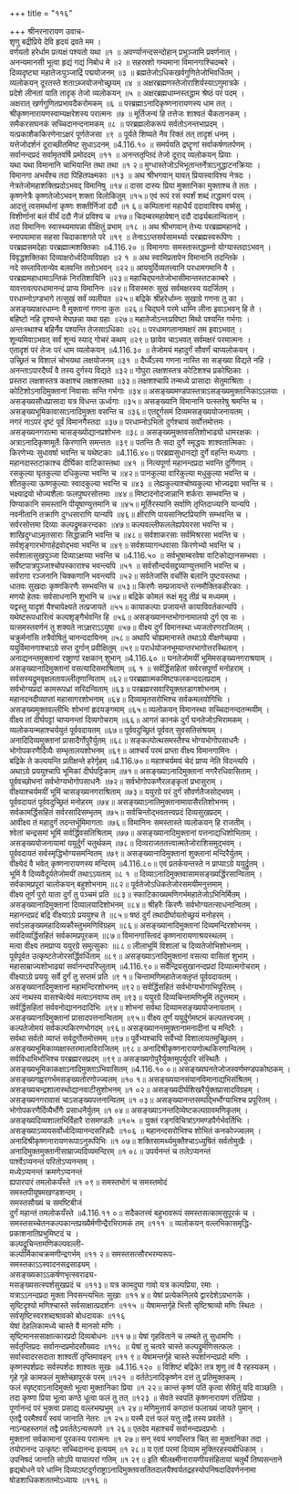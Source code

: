 +++
title = "११६"

+++
श्रीनरनारायण उवाच-  
शृणु बद्रीप्रिये देवि हृदयं द्रवते मम ।  
वर्णयतो हरेर्धाम प्रत्यक्षं पश्यतो यथा ॥१ ॥
अवर्ण्यानन्दसन्दोहान् प्रभुञ्जामि प्रवर्णनात् ।  
अनन्यमानसी भूत्वा हृद्यं गद्यं निबोध मे ॥२ ॥
सहस्रशो गम्यमाना विमानगाश्चिदम्बरे ।  
दिव्यदृष्ट्या महातेजःपुञ्जाद्रिं पद्मयोजनम् ॥३ ॥
ब्रह्मतेजोऽधिकखर्वगुणितेजोभिवर्धितम् ।  
व्यलोकयन् दूरतस्ते शताऽब्जयोजनोच्छ्रयम् ॥४ ॥
अक्षरब्रह्मणस्तेजोराशिर्यस्याऽणुमात्रके ।  
प्रदेशे लीनतां याति तादृक् तेजो व्यलोकयन् ॥५ ॥
अक्षरब्रह्मधाम्नस्तद्धाम श्रेष्ठं परं पदम् ।  
अक्षरात् खर्णगुणितप्रभावदैकरोमकम् ॥६ ॥
परब्रह्माऽनादिकृष्णनारायणस्य धाम तत् ।  
श्रीकृष्णनारायणस्वाम्यक्षरेशस्य परात्मनः ॥७ ॥
मूर्तिजन्यं हि तत्तेजः शाश्वतं चैकतानकम् ।  
समैकरसघनकं सच्चिदानन्दनामकम् ॥८ ॥
परब्रह्मलोकरूपं सर्वतोऽनन्तभाप्रदम् ।  
यत्प्रकाशैककिरणेनाऽक्षरं पूर्णतेजसा ॥९ ॥
पूर्यते शिष्यते नैव रिक्तं तत् तादृशं धनम् ।  
यत्तेजोदर्शनं दूराच्छीतमिष्ट सुधाऽदनम् ॥4.116.१० ॥
समर्पयति द्रष्टॄणां सर्वाकर्षणतर्पणम् ।  
सर्वानन्दप्रदं सर्वामृतवर्षि प्रमोददम् ॥११ ॥
अनन्ततृप्तिदं तेजो दूराद् व्यलोकयन् प्रियाः ।  
यथा यथा विमानानि चाभियान्ति तथा तथा ॥१ २॥
मुग्धास्तेजोऽभिभूतान्तर्नेत्राऽनुद्धाटनक्रियाः ।  
विमानगा अभवँश्च तदा पिहितपक्ष्मकाः ॥१३ ॥
अथ श्रीभगवान् यावत् प्रियास्वाविश्य नेत्रदः ।  
नेत्रतेजोमहाशक्तिप्रदोऽभवद् विमानिषु ॥१४॥
दासा दास्यः प्रिया मुक्तानिका मुक्ताश्च ते ततः ।  
कृष्णनेत्रैः कृष्णतेजोऽभवन् शक्ता विलोकितुम् ॥१५॥
एवं रूपं रसं स्पर्शं शब्दं तद्धामगं परम् ।  
आदत्तुं त्वसमर्थानां कृष्णः शक्तीर्निजां ददौ ॥१ ६॥
कम्पितानां महाधैर्यं ददावाविश्य वर्ष्मसु ।  
विशीर्णानां बलं वीर्यं ददौ नैजं प्रविश्य च ॥१७॥
चिदम्बरमहावेषान् ददौ दार्ढ्यबलान्वितान् ।  
तदा विमानिनः स्वास्थ्यमापन्ना वीक्षितुं प्रभाम् ॥१८ ॥
अथ श्रीभगवान् तेभ्यः परब्रह्ममहानदे ।  
स्नापयामास सहसा चिदाकाशगते परे ॥१९ ॥
तेनाऽऽप्तसर्वसामर्थ्याः परब्रह्मस्वरूपिणः ।  
परब्रह्मसमदेहाः परब्रह्मात्मशक्तिकाः ॥4.116.२० ॥
विमानगाः समस्तास्तद्धाम्नो योग्यास्तदाऽभवन् ।  
विवृद्धशक्तिका दिव्याक्षरोर्ध्वदिव्यविग्रहाः ॥२ १ ॥
अथ स्वामिप्रतापेन विमानानि तदन्तिके ।  
नदे सम्लावितान्येव बलवन्ति ततोऽभवन् ॥२२॥
आययुर्दिव्यतत्त्वानि परधामगमानि वै ।  
परब्रह्ममहाधामाऽन्तिकं निरतिशायिनि ॥२३॥
महाचिद्घनतेजोभासीमान्तस्तटकाम्बरे ।  
यावत्तावत्परधामानन्दं प्राप्य विमानिनः ॥२४॥
विसस्मरुः सुखं सर्वमक्षरस्य यदर्जितम् ।  
परधाम्नोऽण्डभागे तत्सुखं सर्वं व्यलीयत ॥२५॥
बद्रिके श्रीहरेर्धाम्नः सुखाग्रे गणना तु का ।  
असङ्ख्याक्षरधाम्नः वै मुक्तानां गणना कुतः ॥२६॥
चिद्घने परमे धाम्नि लीना इवाऽभवन् हि ते ।  
बहिष्टो नहि दृश्यन्ते मेघछन्ना यथा ग्रहाः ॥२७॥
महातेजोऽन्तःप्रविष्टा मिथो पश्यन्ति गर्भगाः ।  
अन्तःस्थाश्च बहिर्नैव पश्यन्ति तेजसाऽधिकाः ॥२८॥
परधामगतानामक्षरं तम इवाऽभवत् ।  
शून्यमिवाऽभवत् सर्वं शून्यं स्याद् गोचरं कथम् ॥२९॥
छायेव चाऽभवत् सर्वमक्षरं परमात्मनः ।  
एतादृशं परं तेजः परं धाम व्यलोकयन् ॥4.116.३० ॥
तेजोमयं महादुर्गं सौवर्णं चाप्यलोकयन् ।  
उच्छ्रितं च विशालं चोभयथा लक्षयोजनम् ॥३१ ॥
दैर्घ्येऽस्य गणना नास्ति सा सङ्ख्या विद्यते नहि ।  
अनन्ताऽपारदैर्घ्यं वै तस्य दुर्गस्य विद्यते ॥३२॥
गोपुरा लक्षशस्तत्र कोटिशश्च प्रकोष्ठिकाः ।  
प्रस्तरा लक्षशस्तत्र कक्षाश्च लक्षशस्तथा ॥३३॥
लक्षशश्चापि तन्मध्ये प्रासादाः सेतुमाश्रिताः ।  
कोटिशोऽनादिमुक्तानां निवासाः सन्ति गर्भगाः ॥३४॥
असङ्ख्यमण्डपास्तत्राऽसङ्ख्यमुक्तानिकाऽऽलयाः ।  
असङ्ख्यसौधप्रासादा यत्र विधन्त ऊर्ध्वगाः ॥३५॥
असङ्ख्यानि विमानानि यत्स्तरेषु श्रमन्ति च ।  
असङ्ख्यभूमिकावासाऽनादिमुक्ता वसन्ति च ॥३६॥
एतद्दुर्गसमं दिव्यमसङ्ख्ययोजनायतम् ।  
नगरं नाऽपरं दृष्टं पूर्वं विमानगैस्तदा ॥३७॥
परधाम्नोऽभितो दुर्गश्चायं सर्वोत्तमोत्तमः ।  
असङ्ख्यनगरात्मा चासङ्ख्योद्यानप्रशोभनः ॥३८॥
असङ्ख्यमुक्तवसतिशोभाढ्यो धामरक्षकः ।  
अत्राऽनादिकृष्णमूर्तेः किरणानि समन्ततः ॥३९॥
पतन्ति तैः सदा दुर्गे स्मृद्धयः शाश्वतात्मिकाः ।  
किरणेभ्यः सुधावर्षा भवन्ति च यथेष्टकाः ॥4.116.४०॥
परब्रह्मसुधानद्यो दुर्गे वहन्ति मध्यगाः ।  
महानदास्तटाकाश्च दीर्घिका वाटिकास्तथा ॥४१ ॥
नित्यपूर्णा महानन्दप्रदा भवन्ति दुर्गिणाम् ।  
रसकुल्या घृतकुल्या दधिकुल्या भवन्ति च ॥४२॥
पानकुल्या वारिकुल्या मधुकुल्या भवन्ति च ।  
शीतकुल्या ऊष्णकुल्याः स्वादकुल्या भवन्ति च ॥४३ ॥
लेह्यकुल्याश्चोष्यकुल्या भोज्यद्रवा भवन्ति च ।  
भक्ष्याद्रयो भोज्यशैलाः फलपुष्परसोत्तमाः ॥४४॥
मिष्टादनोदजान्नानि शर्कराः सम्भवन्ति च ।  
पिण्याकानि समस्तानि पीयूषाण्युत्तमानि च ॥४५॥
मूर्तिरस्यानि सर्वाणि तृप्तिदाज्यानि यान्यपि ।  
नवनीतानि तक्राणि दुग्धसाराणि यान्यपि ॥४६॥
क्षीराणि पायसानिष्टप्रियाणि सम्भवन्ति च ।  
सर्वरसोत्तमा दिव्याः कल्पद्रुमकरन्दकाः ॥४७॥
कल्पवल्लीफललेह्यपेयरसा भवन्ति च ।  
शाखिदुग्धाऽमृतसाराः सिद्धान्नानि भवन्ति च ॥४८॥
सर्वशाकरसाः सर्वमिश्ररसा भवन्ति च ।  
सर्वशृङ्गारभोगार्हद्रवोद्भवा भवन्ति च ॥४९॥
सर्वशय्यागन्धवासाः किरणेभ्यो भवन्ति च ।  
सर्वशालासुखपुञ्जा दिव्याऽक्षय्या भवन्ति च ॥4.116.५० ॥
सर्वभूषाम्बरवेषा वाटिकोद्यानसम्भवाः ।  
सर्वेष्टपात्रपुञ्जाश्चोपस्काराश्च भवन्त्यपि ॥५१ ॥
सर्वसौन्दर्यसद्द्रव्याण्युत्तमानि भवन्ति च ।  
सर्वरागा रञ्जनानि चिक्कणानि भवन्त्यपि ॥५२॥
सर्वतेजांसि वर्चांसि बलानि पुष्टयस्तथा ।  
धातवः सुखदाः कृष्णकिरणैः सम्भवन्ति च ॥५३॥
किरणैः सम्प्रजायन्ते रत्नमौक्तिकहीरकाः ।  
मणयो हेतवः सर्वसाधनानि शुभानि च ॥५४॥
बद्रिके कोमलं रूक्षं मृदु तीव्रं च मध्यमम् ।  
यद्वस्तु यादृशं यैश्चापेक्ष्यते तत्प्रजायते ॥५५॥
कायाकल्पाः प्रजायन्ते कायाविवर्तकान्यपि ।  
यथेष्टरूपधारित्वं कल्पशृङ्गैर्भवन्ति हि ॥५६॥
असङ्ख्यानन्तभोगानामालयो दुर्ग एव सः ।  
यत्समस्तवर्णनं तु शक्यते नाऽक्षराऽऽयुषा ॥५७॥
वीक्ष्य दुर्गं विमानस्था ध्यजतोरणराजितम् ।  
चक्रुर्मनांसि तत्रैवोषितुं चानन्ददायिनम् ॥५८॥
अथापि चोह्यमानास्ते तथाऽग्रे वीक्षणेच्छया ।  
ययुर्विमानगाश्चाऽग्रे सप्त दुर्गान् प्रवीक्षितुम् ॥५९॥
परार्धयोजनभूम्यान्तरभागोत्तरस्थितान् ।  
अनाद्यनन्तमुक्तानां राष्ट्राणां रक्षकान् शुभान् ॥4.116.६० ॥
घनतेजोमयीं भूमिमसङ्ख्यनगराश्रयाम् ।  
असङ्ख्यानादिमुक्तानां वसत्यादिसमाश्रिताम् ॥६ १ ॥
सर्वर्द्धिसहितां सर्वरसपूर्णां मनोहराम् ।  
सर्वसस्यद्रुमवृक्षलतावल्लीतृणान्विताम् ॥६२॥
परब्रह्मात्मकमिष्टफलकन्ददलप्रदाम् ।  
सर्वभोग्यप्रदां कामरूपध्रां सरिदन्विताम् ॥६३॥
परब्रह्मरसवारियुक्ततडागशोभनाम् ।  
महानदनदीव्याप्तां महासागरशोभनाम् ॥६४॥
दिव्यामृतसरोभिश्च सर्वकमलयोगिभिः ।  
असङ्ख्यमुक्तवल्लीभिः शोभनां हृदयङ्गमाम् ॥६५॥
व्यलोकयन् विमानस्था सच्चिदानन्दतन्मयीम् ।  
वीक्ष्य तां दीर्घपट्टां चाप्यनन्तां दिव्यगोचराम् ॥६६॥
आगतं कानकं दुर्गं घनतेजोऽभिरामकम् ।  
व्यलोकयन्महाश्चर्ययुतं पूर्ववदायतम् ॥६७॥
पूर्ववदुच्छ्रितं पूर्ववत् सुवसतिसंश्रयम् ।  
अनादिदिव्यमुक्तानां प्रासादैर्गोपुरैर्युतम् ॥६८॥
सङ्कल्पोत्थसमस्तैश्च भोग्यभोगोपसाधनैः ।  
भोगोपकरणैर्दिव्यैः सम्भृतालयशोभनम् ॥६९॥
आश्चर्यं परमं प्राप्ता वीक्ष्य विमानगामिनः ।  
बद्रिके ते कल्पयन्ति प्रतीक्षन्ते हरेर्गृहम् ॥4.116.७०॥
महाश्चर्यमयं चेदं प्राप्य नेति विदन्त्यपि ।  
अथाऽग्रे प्रययुश्चापि भूमिकां दीर्घपट्टिकाम् ॥७१॥
असङ्ख्याऽनादिमुक्तानां नगरैरधिवासिताम् ।  
पूर्ववच्छोभनां सर्वभोग्यभोगोपसाधनैः ॥७२॥
सर्वभोगोपकणैरलङ्कृतां प्रभासुराम् ।  
वीक्ष्याश्चर्यमयीं भूमिं चासङ्ख्यनगराश्रिताम् ॥७३॥
ययुरग्रे परं दुर्गं सौवर्णतैजसोद्भवम् ।  
पूर्ववदायतं पूर्ववदुच्छ्रितं मनोहरम् ॥७४॥
असङ्ख्याऽनातिमुक्तानामावासैरतिशोभनम् ।  
सर्वकामर्द्धिसहितं सर्वरसादिसम्भृतम् ॥७५॥
सर्वचिन्तोद्भवतत्त्वप्रदं दिव्यसुखप्रदम् ।  
आवीक्ष्य तं महादुर्गं तदन्तर्भूमिमागताः ॥७६॥
विमानिनः समस्तास्ते व्यलोकयन् हि राजतीम् ।  
श्वेतां चन्द्रसमां भूमिं सर्वर्द्धिवसतिश्रिताम् ॥७७॥
असङ्ख्यानादिमुक्तानां पत्तनाद्यधिशोभिताम् ।  
असङ्ख्ययोजनायामां ययुर्दुर्गं चतुर्थकम् ॥७८॥
दिव्यराजततत्त्वात्मतेजोराशिसमुद्भवम् ।  
पूर्ववदायतं सर्वस्मृद्धिभोग्यसमन्वितम् ॥७९॥
असङ्ख्यानादिमुक्तानां शुक्लानां मन्दिरैर्युतम् ।  
वीक्ष्येदं वै भवेत् कृष्णनारायणस्य मन्दिरम् ॥4.116.८०॥
एवं प्रतर्कयन्तस्ते न प्राप्याऽग्रे ययुर्द्रुतम् ।  
भूमिं वै दिव्यवैदूर्यतेजोमयीं तथाऽऽयताम् ॥८ १ ॥
दिव्याऽनादिमुक्तवासामसङ्ख्यर्द्धिरसान्विताम् ।  
सर्वकामप्रपूरां चालोकयन् बहुशोभनाम् ॥८२॥
पूर्वतेजोऽधिकतेजोरसमयीमनुत्तमाम् ।  
वीक्ष्य तूर्णं पुरो याता दुर्गं तु पञ्चमं प्रति ॥८३॥
स्फाटिकाख्यमणिगर्भमहातेजोऽभिनिर्मितम् ।  
असङ्ख्यानादिमुक्तानां दिव्यालयादिशोभनम् ॥८४॥
श्रीहरैः किरणैः सर्वभोग्यतत्साधनान्वितम् ।  
महानन्दप्रदं बद्रि वीक्ष्याऽग्रे प्रययुश्च ते ॥८५॥
षष्ठं दुर्गं तथादीर्घायतोच्छ्रयं मनोहरम् ।  
सर्वाऽसङ्ख्यमहादिव्यकौस्तुभमणिविग्रहम् ॥८६॥
असङ्ख्यानादिमुक्तानां दिव्यमन्दिरशोभनम् ।  
सर्वदिव्यर्द्धिसहितं सर्वकामप्रपूरकम् ॥८७॥
विमानगास्त्विदं कृष्णनारायणाश्रयस्थलम् ।  
मत्वा वीक्ष्य तमप्राप्य ययुरग्रे समुत्सुकाः ॥८८॥
लीलाभूमिं विशालां च दिव्यतेजोभिशोभनाम् ।  
पूर्वपूर्वत उत्कृष्टतेजोरसर्द्धिवर्धिताम् ॥८९॥
असङ्ख्याऽनादिमुक्तानां वसत्या वासितां शुभाम् ।  
महासाम्राज्यशोभाढ्यां सर्वानन्दपरिप्लुताम् ॥4.116.९०॥
सर्वेन्द्रियसुखानन्दप्रदां दिव्यात्मगोचराम् ।  
वीक्ष्याऽग्रे प्रययुः सर्वे दुर्गं तु सप्तमं प्रति ॥९ १॥
चिन्तामणिमहातेजःक्लृप्तं पूर्ववदायतम् ।  
असङ्ख्यानादिमुक्तानां महामन्दिरशोभनम् ॥९२॥
सर्वर्द्धिसहितं सर्वभोग्यभोगाभिपूरितम् ।  
अयं नाथस्य वासश्चेत्येवं मत्वाऽनवाप्य तम् ॥९३॥
ययुरग्रे दिव्यचिन्तामणिभूमिं तदुत्तमाम् ।  
सर्वर्द्धिसहितां सर्ववनोद्याननदादिभिः ॥९४॥
शोभनां सर्वथा दिव्यामसङ्ख्ययोजनायताम् ।  
असङ्ख्यानादिमुक्तानां प्रासादपत्तनान्विताम् ॥९५॥
वीक्ष्य तूर्णं ययुर्दुर्गमष्टमं कल्पतत्त्वजम् ।  
कल्पतेजोमयं सर्वकल्पकिरणभोगदम् ॥९६॥
असङ्ख्यानन्तमुक्तानामनादीनां च मन्दिरैः ।  
सर्वथा सर्वतो व्याप्तं सर्वदुर्गोत्तमोत्तमम् ॥९७॥
पूर्वेभ्यश्चापि सर्वेभ्यो विशालायतमुच्छ्रितम् ।  
असङ्ख्यभूमिकाव्यक्षास्तरमालाविराजितम् ॥९८॥
अनादिश्रीकृष्णनारायणोत्थकिरणान्वितम् ।  
सर्वविधाभिर्भाभिश्च परब्रह्मरसप्रदम् ॥९९॥
असङ्ख्यगोपुरैर्युक्तमुपर्युपरि संस्थितैः ।  
असङ्ख्यभूमिकाकक्षाऽनादिमुक्ताऽभिवासितम् ॥4.116.१० ०॥
असङ्ख्यघनतेजोजस्वर्णमण्डपकोष्ठकम् ।  
असङ्ख्यगह्वरगर्भमसङ्ख्यतोरणोज्ज्वलम् ॥१० १॥
असङ्ख्ययानसंयानविमानाद्यभिसंश्रितम् ।  
असङ्ख्यचन्द्रशालास्थोद्यानवाटीसुशोभनम् ॥१ ०२॥
असङ्ख्यदीर्घशिखरैर्युक्तप्रासादविग्रहम् ।  
असङ्ख्यनगरावासं चाऽसङ्ख्यपत्तनान्वितम् ॥१ ०३॥
असङ्ख्यानन्तसम्पद्भिर्भोग्याभिश्च प्रपूरितम् ।  
भोगोपकरणैर्दिव्यैर्भोगैः प्रसाधनैर्युतम् ॥१ ०४॥
असङ्ख्याऽनन्तदिव्येष्टकल्पग्रावमणिकृतम् ।  
असङ्ख्यदिव्यशालाभिर्विहारै रासमण्डलैः ॥१०५ ॥
युक्तं रङ्गविचित्रांऽगमण्डपैर्गर्भवर्तिभिः ।  
असङ्ख्याऽव्ययसर्वोर्ध्वदिव्यानन्दसरिन्नदैः ॥१०६ ॥
महानन्दसरोभिश्च शोभितं कनकोज्ज्वलम् ।  
अनादिश्रीकृष्णनारायणरूपाऽनुरूपिभिः ॥१ ०७॥
शक्तिसामर्थ्यमुक्तैश्चाऽध्युषितं सर्वतोमुखैः ।  
अनादिमुक्तमुक्तानीसाम्राज्यदिव्यमन्दिरम् ॥१ ०८॥
उपर्यनन्तं च तलेऽप्यनन्तं  
पार्श्वेऽप्यनन्तं परितोऽप्यनन्तम् ।  
मध्येऽप्यनन्तं क्रमणेऽप्यनन्तं  
ह्यपारपारं तमलोकयँस्ते ॥१ ०९॥
समस्तभोगं च समस्तमोदं  
समस्तपीयूषमखण्डशन्दम् ।  
समस्तसौख्यं च समष्टिबीजं  
दुर्गं महान्तं तमलोकयँस्ते ॥4.116.११ ०॥
सदैकतत्त्वं बहुभावरूपं समस्तसत्कामसुपूरकं च ।  
समस्तसच्चेतनकल्पकान्तप्रख्यैर्मणीन्द्रैरभिरामकं तम् ॥१११ ॥
व्यलोकयन् वल्लभिकासमृद्धि-  
प्रकाशनातिप्रभुमिष्टदं च ।  
कल्पद्रुचिन्तामणिकल्पवल्ली-  
कल्पोर्मिकाचक्रमणीन्द्रगर्भम् ॥११ २॥
समस्तसत्सौरभरम्यरूप-  
समस्तकाऽऽस्वादनसद्रसाढ्यम् ।  
असङ्ख्यकाऽऽकर्षणभृत्स्वराढ्य-  
मसङ्ख्यसत्स्पर्शसुखप्रदं च ॥११३॥
यत्र कामदुघा गावो यत्र कल्पप्रिया, रमाः ।  
यत्राऽऽनन्दप्रदा मुक्ता निवसन्त्यभितः सुखाः ॥११ ४॥
येषां प्रत्येकनिलये द्वारदेशेऽग्रभागके ।  
सृष्टिदृश्यो मणिश्चास्ते सर्वसाक्षात्प्रदर्शनः ॥११५ ॥
येषामन्तर्गृहे भित्तौ सृष्टिश्राव्यो मणिः स्थितः ।  
सर्वसृष्टिस्वरशब्दश्रावको बोधदायकः ॥११६  
येषां देहलिकामध्ये चास्ते वै मानसो मणिः ।  
सृष्टिमानससाक्षात्कारप्रदो दिव्यबोधनः ॥११ ७॥
येषां गृहविताने च लम्बते तु सुधामणिः ।  
सर्वतृप्तिप्रदः सर्वानन्दप्रमोदसौख्यदः ॥११८ ॥
येषां तु चत्वरे चास्ते कल्पद्रुर्मणिसत्फलः ।  
सर्वास्वादरसदाता शाश्वतीं तृप्तिमावहन् ॥११ ९॥
येषामन्तर्गृहे चास्ते स्पर्शानन्दप्रदो मणिः ।  
कृष्णस्पर्शप्रदः सर्वस्पर्शदः शाश्वतः सुखः ॥4.116.१२० ॥
विशिष्टं बद्रिके! तत्र शृणु त्वं वै रहस्यकम् ।  
गृहे गृहे कामफलं मुक्तेच्छापूरकं परम् ॥१२१ ॥
वर्ततेऽनादिकृष्णेन दत्तं तु प्रतिमुक्तकम् ।  
फलं स्पृष्ट्वाऽनादिमुक्तो भूत्वा मुक्तानिका प्रिया ॥१ २२॥
कान्तं कृष्णं पतिं कृत्वा सेवितुं यदि वाञ्छति ।  
तदा कृष्णा प्रिया भूत्वा कण्ठे धूत्वा फलं तु तत् ॥१२३ ॥
सेवते स्वपतिं कृष्णनारायणं रतिप्रिया ।  
पूर्णानन्दं परं भुक्त्वा प्रसाद्य वल्लभम्प्रभुम् ॥१ २४॥
मणिमुत्तार्य कण्ठात्तं फलाख्यं जायते पुमान् ।  
एतद्वै परमैश्वर्यं स्वयं जानाति नेतरः ॥१ २५॥
यस्मै दत्तं फलं यत्तु तद्वै तस्य प्रवर्तते ।  
नाऽन्यहस्तगतं तद्वै प्रवर्ततेऽन्यरूपणे ॥१ २६॥
एतदेव महाश्चर्यं सर्वानन्दप्रदप्रभोः ।  
मुक्तानां सर्वकामानां पूरकस्य परात्मनः ॥१ २७॥
सन् स्वयं भगवाँस्तत्र चित् सा मुक्तानिका तदा ।  
तयोरानन्द उत्कृष्टः सच्चिदानन्द इत्ययम् ॥१ २८॥
य एतां परमां दिव्याम मुक्तिरहस्यबोधिकाम् ।  
उपनिषदं जानाति सोऽपि यायात्परां गतिम् ॥१ २९॥
इति श्रीलक्ष्मीनारायणीयसंहितायां चतुर्थे तिष्यसन्ताने हृद्यबोधने परे धाम्नि दिव्याऽष्टदुर्गराष्ट्राऽनादिमुक्तवसतितदालयैश्वर्यतद्रहस्योपनिषदादिवर्णननामा षोडशाधिकशततमोऽध्यायः ॥११६ ॥
    
    
